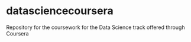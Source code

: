 # datasciencecoursera
Repository for the coursework for the Data Science track offered through Coursera
